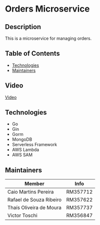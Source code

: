 # Orders Microservice

## Description

This is a microservice for managing orders.

## Table of Contents

- [Technologies](#technologies)
- [Maintainers](#maintainers)

## Video

[Video](https://youtu.be/JRAxNiL6qgI)

## Technologies

- Go
- Gin
- Gorm
- MongoDB
- Serverless Framework
- AWS Lambda
- AWS SAM

## Maintainers

| Member                        | Info     |
| ----------------------------- | -------- |
| Caio Martins Pereira          | RM357712 |
| Rafael de Souza Ribeiro       | RM357622 |
| Thaís Oliveira de Moura       | RM357737 |
| Victor Toschi                 | RM356847 |
